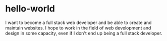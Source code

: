 # hello-world

I want to become a full stack web developer and be able to create and maintain websites. I hope to work in the field of web development and design in some capacity, even if I don't end up being a full stack developer.